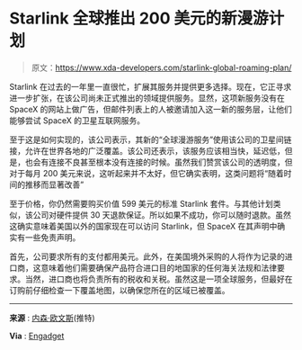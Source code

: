 # Starlink 全球推出 200 美元的新漫游计划

> 原文：<https://www.xda-developers.com/starlink-global-roaming-plan/>

Starlink 在过去的一年里一直很忙，扩展其服务并提供更多选择。现在，它正寻求进一步扩张，在该公司尚未正式推出的领域提供服务。显然，这项新服务没有在 SpaceX 的网站上做广告，但邮件列表上的人被邀请加入这一新的服务层，让他们能够尝试 SpaceX 的卫星互联网服务。

至于这是如何实现的，该公司表示，其新的“全球漫游服务”使用该公司的卫星间链接，允许在世界各地的广泛覆盖。该公司还表示，该服务应该相当快，延迟低，但是，也会有连接不良甚至根本没有连接的时候。虽然我们赞赏该公司的透明度，但对于每月 200 美元来说，这听起来并不太好，但它确实表明，这类问题将“随着时间的推移而显著改善”

至于价格，你仍然需要购买价值 599 美元的标准 Starlink 套件。与其他计划类似，该公司对硬件提供 30 天退款保证。所以如果不成功，你可以随时退款。虽然这确实意味着美国以外的国家现在可以访问 Starlink，但 SpaceX 在其声明中确实有一些免责声明。

首先，公司要求所有的支付都用美元。此外，在美国境外采购的人将作为记录的进口商，这意味着他们需要确保产品符合进口目的地国家的任何海关法规和法律要求。当然，进口商也将负责所有的税收和关税。虽然这是一项全球服务，但最好在订购前仔细检查一下覆盖地图，以确保您所在的区域已被覆盖。

* * *

**来源** : [内森·欧文斯](https://twitter.com/VirtuallyNathan/status/1626584974894989312/photo/1)(推特)

**Via** : [Engadget](https://www.engadget.com/spacex-offers-200-per-month-global-roaming-internet-service-to-starlink-waitlist-clients-224313544.html)